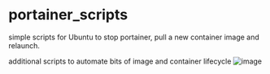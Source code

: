 # portainer_scripts

simple scripts for Ubuntu to stop portainer, pull a new container image and relaunch.

additional scripts to automate bits of image and container lifecycle
![image](https://user-images.githubusercontent.com/7106951/167483301-2169dd4e-1215-45eb-8da1-941ff71a92b6.png)
